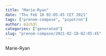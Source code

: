 ```yaml
---
title: "Marie-Ryan"
date: "Thu Feb 18 02:05:45 CET 2021"
tags: ["prenom-compose", "pipotron"]
author: m1ch3l
categories: ["generated"]
slug: "prenom-compose/2021-02-18-02:05:45"
---
```


Marie-Ryan
